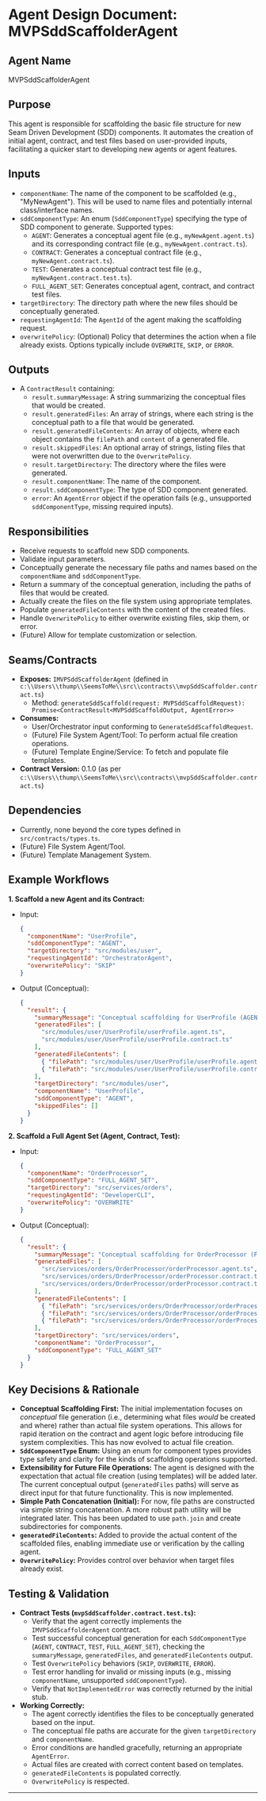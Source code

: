 # Agent Design Document: MVPSddScaffolderAgent

## Agent Name

MVPSddScaffolderAgent

## Purpose

This agent is responsible for scaffolding the basic file structure for new Seam Driven Development (SDD) components. It automates the creation of initial agent, contract, and test files based on user-provided inputs, facilitating a quicker start to developing new agents or agent features.

## Inputs

- `componentName`: The name of the component to be scaffolded (e.g., "MyNewAgent"). This will be used to name files and potentially internal class/interface names.
- `sddComponentType`: An enum (`SddComponentType`) specifying the type of SDD component to generate. Supported types:
  - `AGENT`: Generates a conceptual agent file (e.g., `myNewAgent.agent.ts`) and its corresponding contract file (e.g., `myNewAgent.contract.ts`).
  - `CONTRACT`: Generates a conceptual contract file (e.g., `myNewAgent.contract.ts`).
  - `TEST`: Generates a conceptual contract test file (e.g., `myNewAgent.contract.test.ts`).
  - `FULL_AGENT_SET`: Generates conceptual agent, contract, and contract test files.
- `targetDirectory`: The directory path where the new files should be conceptually generated.
- `requestingAgentId`: The `AgentId` of the agent making the scaffolding request.
- `overwritePolicy`: (Optional) Policy that determines the action when a file already exists. Options typically include `OVERWRITE`, `SKIP`, or `ERROR`.

## Outputs

- A `ContractResult` containing:
  - `result.summaryMessage`: A string summarizing the conceptual files that would be created.
  - `result.generatedFiles`: An array of strings, where each string is the conceptual path to a file that would be generated.
  - `result.generatedFileContents`: An array of objects, where each object contains the `filePath` and `content` of a generated file.
  - `result.skippedFiles`: An optional array of strings, listing files that were not overwritten due to the `OverwritePolicy`.
  - `result.targetDirectory`: The directory where the files were generated.
  - `result.componentName`: The name of the component.
  - `result.sddComponentType`: The type of SDD component generated.
  - `error`: An `AgentError` object if the operation fails (e.g., unsupported `sddComponentType`, missing required inputs).

## Responsibilities

- Receive requests to scaffold new SDD components.
- Validate input parameters.
- Conceptually generate the necessary file paths and names based on the `componentName` and `sddComponentType`.
- Return a summary of the conceptual generation, including the paths of files that would be created.
- Actually create the files on the file system using appropriate templates.
- Populate `generatedFileContents` with the content of the created files.
- Handle `OverwritePolicy` to either overwrite existing files, skip them, or error.
- (Future) Allow for template customization or selection.

## Seams/Contracts

- **Exposes:** `IMVPSddScaffolderAgent` (defined in `c:\\Users\\thump\\SeemsToMe\\src\\contracts\\mvpSddScaffolder.contract.ts`)
  - Method: `generateSddScaffold(request: MVPSddScaffoldRequest): Promise<ContractResult<MVPSddScaffoldOutput, AgentError>>`
- **Consumes:**
  - User/Orchestrator input conforming to `GenerateSddScaffoldRequest`.
  - (Future) File System Agent/Tool: To perform actual file creation operations.
  - (Future) Template Engine/Service: To fetch and populate file templates.
- **Contract Version:** 0.1.0 (as per `c:\\Users\\thump\\SeemsToMe\\src\\contracts\\mvpSddScaffolder.contract.ts`)

## Dependencies

- Currently, none beyond the core types defined in `src/contracts/types.ts`.
- (Future) File System Agent/Tool.
- (Future) Template Management System.

## Example Workflows

**1. Scaffold a new Agent and its Contract:**

- Input:
  ```json
  {
    "componentName": "UserProfile",
    "sddComponentType": "AGENT",
    "targetDirectory": "src/modules/user",
    "requestingAgentId": "OrchestratorAgent",
    "overwritePolicy": "SKIP"
  }
  ```
- Output (Conceptual):
  ```json
  {
    "result": {
      "summaryMessage": "Conceptual scaffolding for UserProfile (AGENT): src/modules/user/UserProfile/userProfile.agent.ts, src/modules/user/UserProfile/userProfile.contract.ts",
      "generatedFiles": [
        "src/modules/user/UserProfile/userProfile.agent.ts",
        "src/modules/user/UserProfile/userProfile.contract.ts"
      ],
      "generatedFileContents": [
        { "filePath": "src/modules/user/UserProfile/userProfile.agent.ts", "content": "..." },
        { "filePath": "src/modules/user/UserProfile/userProfile.contract.ts", "content": "..." }
      ],
      "targetDirectory": "src/modules/user",
      "componentName": "UserProfile",
      "sddComponentType": "AGENT",
      "skippedFiles": []
    }
  }
  ```

**2. Scaffold a Full Agent Set (Agent, Contract, Test):**

- Input:
  ```json
  {
    "componentName": "OrderProcessor",
    "sddComponentType": "FULL_AGENT_SET",
    "targetDirectory": "src/services/orders",
    "requestingAgentId": "DeveloperCLI",
    "overwritePolicy": "OVERWRITE"
  }
  ```
- Output (Conceptual):
  ```json
  {
    "result": {
      "summaryMessage": "Conceptual scaffolding for OrderProcessor (FULL_AGENT_SET): src/services/orders/OrderProcessor/orderProcessor.agent.ts, src/services/orders/OrderProcessor/orderProcessor.contract.ts, src/services/orders/OrderProcessor/orderProcessor.contract.test.ts",
      "generatedFiles": [
        "src/services/orders/OrderProcessor/orderProcessor.agent.ts",
        "src/services/orders/OrderProcessor/orderProcessor.contract.ts",
        "src/services/orders/OrderProcessor/orderProcessor.contract.test.ts"
      ],
      "generatedFileContents": [
        { "filePath": "src/services/orders/OrderProcessor/orderProcessor.agent.ts", "content": "..." },
        { "filePath": "src/services/orders/OrderProcessor/orderProcessor.contract.ts", "content": "..." },
        { "filePath": "src/services/orders/OrderProcessor/orderProcessor.contract.test.ts", "content": "..." }
      ],
      "targetDirectory": "src/services/orders",
      "componentName": "OrderProcessor",
      "sddComponentType": "FULL_AGENT_SET"
    }
  }
  ```

## Key Decisions & Rationale

- **Conceptual Scaffolding First:** The initial implementation focuses on _conceptual_ file generation (i.e., determining what files _would_ be created and where) rather than actual file system operations. This allows for rapid iteration on the contract and agent logic before introducing file system complexities. This has now evolved to actual file creation.
- **`SddComponentType` Enum:** Using an enum for component types provides type safety and clarity for the kinds of scaffolding operations supported.
- **Extensibility for Future File Operations:** The agent is designed with the expectation that actual file creation (using templates) will be added later. The current conceptual output (`generatedFiles` paths) will serve as direct input for that future functionality. This is now implemented.
- **Simple Path Concatenation (Initial):** For now, file paths are constructed via simple string concatenation. A more robust path utility will be integrated later. This has been updated to use `path.join` and create subdirectories for components.
- **`generatedFileContents`:** Added to provide the actual content of the scaffolded files, enabling immediate use or verification by the calling agent.
- **`OverwritePolicy`:** Provides control over behavior when target files already exist.

## Testing & Validation

- **Contract Tests (`mvpSddScaffolder.contract.test.ts`):**
  - Verify that the agent correctly implements the `IMVPSddScaffolderAgent` contract.
  - Test successful conceptual generation for each `SddComponentType` (`AGENT`, `CONTRACT`, `TEST`, `FULL_AGENT_SET`), checking the `summaryMessage`, `generatedFiles`, and `generatedFileContents` output.
  - Test `OverwritePolicy` behaviors (`SKIP`, `OVERWRITE`, `ERROR`).
  - Test error handling for invalid or missing inputs (e.g., missing `componentName`, unsupported `sddComponentType`).
  - Verify that `NotImplementedError` was correctly returned by the initial stub.
- **Working Correctly:**
  - The agent correctly identifies the files to be conceptually generated based on the input.
  - The conceptual file paths are accurate for the given `targetDirectory` and `componentName`.
  - Error conditions are handled gracefully, returning an appropriate `AgentError`.
  - Actual files are created with correct content based on templates.
  - `generatedFileContents` is populated correctly.
  - `OverwritePolicy` is respected.

---
